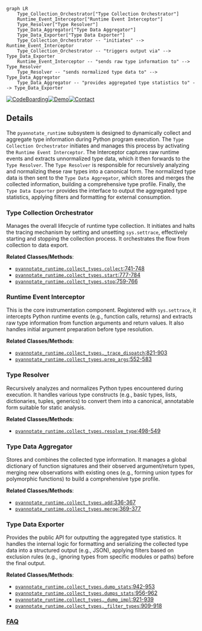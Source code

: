 ```mermaid
graph LR
    Type_Collection_Orchestrator["Type Collection Orchestrator"]
    Runtime_Event_Interceptor["Runtime Event Interceptor"]
    Type_Resolver["Type Resolver"]
    Type_Data_Aggregator["Type Data Aggregator"]
    Type_Data_Exporter["Type Data Exporter"]
    Type_Collection_Orchestrator -- "initiates" --> Runtime_Event_Interceptor
    Type_Collection_Orchestrator -- "triggers output via" --> Type_Data_Exporter
    Runtime_Event_Interceptor -- "sends raw type information to" --> Type_Resolver
    Type_Resolver -- "sends normalized type data to" --> Type_Data_Aggregator
    Type_Data_Aggregator -- "provides aggregated type statistics to" --> Type_Data_Exporter
```

[![CodeBoarding](https://img.shields.io/badge/Generated%20by-CodeBoarding-9cf?style=flat-square)](https://github.com/CodeBoarding/GeneratedOnBoardings)[![Demo](https://img.shields.io/badge/Try%20our-Demo-blue?style=flat-square)](https://www.codeboarding.org/demo)[![Contact](https://img.shields.io/badge/Contact%20us%20-%20contact@codeboarding.org-lightgrey?style=flat-square)](mailto:contact@codeboarding.org)

## Details

The `pyannotate_runtime` subsystem is designed to dynamically collect and aggregate type information during Python program execution. The `Type Collection Orchestrator` initiates and manages this process by activating the `Runtime Event Interceptor`. The Interceptor captures raw runtime events and extracts unnormalized type data, which it then forwards to the `Type Resolver`. The `Type Resolver` is responsible for recursively analyzing and normalizing these raw types into a canonical form. The normalized type data is then sent to the `Type Data Aggregator`, which stores and merges the collected information, building a comprehensive type profile. Finally, the `Type Data Exporter` provides the interface to output the aggregated type statistics, applying filters and formatting for external consumption.

### Type Collection Orchestrator
Manages the overall lifecycle of runtime type collection. It initiates and halts the tracing mechanism by setting and unsetting `sys.settrace`, effectively starting and stopping the collection process. It orchestrates the flow from collection to data export.


**Related Classes/Methods**:

- <a href="https://github.com/dropbox/pyannotate/blob/master/pyannotate_runtime/collect_types.py#L741-L748" target="_blank" rel="noopener noreferrer">`pyannotate_runtime.collect_types.collect`:741-748</a>
- <a href="https://github.com/dropbox/pyannotate/blob/master/pyannotate_runtime/collect_types.py#L777-L784" target="_blank" rel="noopener noreferrer">`pyannotate_runtime.collect_types.start`:777-784</a>
- <a href="https://github.com/dropbox/pyannotate/blob/master/pyannotate_runtime/collect_types.py#L759-L766" target="_blank" rel="noopener noreferrer">`pyannotate_runtime.collect_types.stop`:759-766</a>


### Runtime Event Interceptor
This is the core instrumentation component. Registered with `sys.settrace`, it intercepts Python runtime events (e.g., function calls, returns) and extracts raw type information from function arguments and return values. It also handles initial argument preparation before type resolution.


**Related Classes/Methods**:

- <a href="https://github.com/dropbox/pyannotate/blob/master/pyannotate_runtime/collect_types.py#L821-L903" target="_blank" rel="noopener noreferrer">`pyannotate_runtime.collect_types._trace_dispatch`:821-903</a>
- <a href="https://github.com/dropbox/pyannotate/blob/master/pyannotate_runtime/collect_types.py#L552-L583" target="_blank" rel="noopener noreferrer">`pyannotate_runtime.collect_types.prep_args`:552-583</a>


### Type Resolver
Recursively analyzes and normalizes Python types encountered during execution. It handles various type constructs (e.g., basic types, lists, dictionaries, tuples, generics) to convert them into a canonical, annotatable form suitable for static analysis.


**Related Classes/Methods**:

- <a href="https://github.com/dropbox/pyannotate/blob/master/pyannotate_runtime/collect_types.py#L498-L549" target="_blank" rel="noopener noreferrer">`pyannotate_runtime.collect_types.resolve_type`:498-549</a>


### Type Data Aggregator
Stores and combines the collected type information. It manages a global dictionary of function signatures and their observed argument/return types, merging new observations with existing ones (e.g., forming union types for polymorphic functions) to build a comprehensive type profile.


**Related Classes/Methods**:

- <a href="https://github.com/dropbox/pyannotate/blob/master/pyannotate_runtime/collect_types.py#L336-L367" target="_blank" rel="noopener noreferrer">`pyannotate_runtime.collect_types.add`:336-367</a>
- <a href="https://github.com/dropbox/pyannotate/blob/master/pyannotate_runtime/collect_types.py#L369-L377" target="_blank" rel="noopener noreferrer">`pyannotate_runtime.collect_types.merge`:369-377</a>


### Type Data Exporter
Provides the public API for outputting the aggregated type statistics. It handles the internal logic for formatting and serializing the collected type data into a structured output (e.g., JSON), applying filters based on exclusion rules (e.g., ignoring types from specific modules or paths) before the final output.


**Related Classes/Methods**:

- <a href="https://github.com/dropbox/pyannotate/blob/master/pyannotate_runtime/collect_types.py#L942-L953" target="_blank" rel="noopener noreferrer">`pyannotate_runtime.collect_types.dump_stats`:942-953</a>
- <a href="https://github.com/dropbox/pyannotate/blob/master/pyannotate_runtime/collect_types.py#L956-L962" target="_blank" rel="noopener noreferrer">`pyannotate_runtime.collect_types.dumps_stats`:956-962</a>
- <a href="https://github.com/dropbox/pyannotate/blob/master/pyannotate_runtime/collect_types.py#L921-L939" target="_blank" rel="noopener noreferrer">`pyannotate_runtime.collect_types._dump_impl`:921-939</a>
- <a href="https://github.com/dropbox/pyannotate/blob/master/pyannotate_runtime/collect_types.py#L909-L918" target="_blank" rel="noopener noreferrer">`pyannotate_runtime.collect_types._filter_types`:909-918</a>




### [FAQ](https://github.com/CodeBoarding/GeneratedOnBoardings/tree/main?tab=readme-ov-file#faq)